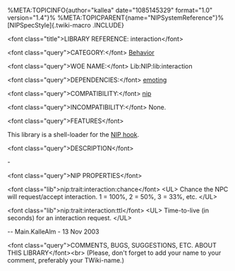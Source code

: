 %META:TOPICINFO{author=\"kallea\" date=\"1085145329\" format=\"1.0\"
version=\"1.4\"}% %META:TOPICPARENT{name=\"NIPSystemReference\"}%
[NIPSpecStyle]{.twiki-macro .INCLUDE}

\<font class=\"title\"\>LIBRARY REFERENCE: interaction\</font\>

\<font class=\"query\"\>CATEGORY:\</font\>
[Behavior](NIPCategoryBehavior)

\<font class=\"query\"\>WOE NAME:\</font\> Lib:NIP:lib:interaction

\<font class=\"query\"\>DEPENDENCIES:\</font\>
[emoting](NIPLibRefEmoting)

\<font class=\"query\"\>COMPATIBILITY:\</font\> [nip](NIPHookRefNip)

\<font class=\"query\"\>INCOMPATIBILITY:\</font\> None.

\<font class=\"query\"\>FEATURES\</font\>

This library is a shell-loader for the [NIP hook](NIPHookRefNip).

\<font class=\"query\"\>DESCRIPTION\</font\>

\-

\<font class=\"query\"\>NIP PROPERTIES\</font\>

\<font class=\"lib\"\>nip:trait:interaction:chance\</font\> \<UL\>
Chance the NPC will request/accept interaction. 1 = 100%, 2 = 50%, 3 =
33%, etc. \</UL\>

\<font class=\"lib\"\>nip:trait:interaction:ttl\</font\> \<UL\>
Time-to-live (in seconds) for an interaction request. \</UL\>

\-- Main.KalleAlm - 13 Nov 2003

\<font class=\"query\"\>COMMENTS, BUGS, SUGGESTIONS, ETC. ABOUT THIS
LIBRARY\</font\>\<br\> (Please, don\'t forget to add your name to your
comment, preferably your TWiki-name.)
